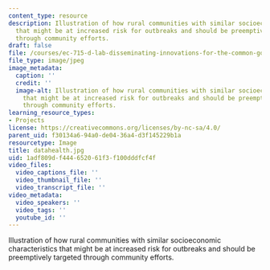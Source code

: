 ```yaml
---
content_type: resource
description: Illustration of how rural communities with similar socioeconomic characteristics
  that might be at increased risk for outbreaks and should be preemptively targeted
  through community efforts.
draft: false
file: /courses/ec-715-d-lab-disseminating-innovations-for-the-common-good-spring-2007/1adf809df444652061f3f100dddfcf4f_datahealth.jpg
file_type: image/jpeg
image_metadata:
  caption: ''
  credit: ''
  image-alt: Illustration of how rural communities with similar socioeconomic characteristics
    that might be at increased risk for outbreaks and should be preemptively targeted
    through community efforts.
learning_resource_types:
- Projects
license: https://creativecommons.org/licenses/by-nc-sa/4.0/
parent_uid: f30134a6-94a0-de04-36a4-d3f145229b1a
resourcetype: Image
title: datahealth.jpg
uid: 1adf809d-f444-6520-61f3-f100dddfcf4f
video_files:
  video_captions_file: ''
  video_thumbnail_file: ''
  video_transcript_file: ''
video_metadata:
  video_speakers: ''
  video_tags: ''
  youtube_id: ''
---
```

Illustration of how rural communities with similar socioeconomic characteristics that might be at increased risk for outbreaks and should be preemptively targeted through community efforts.
